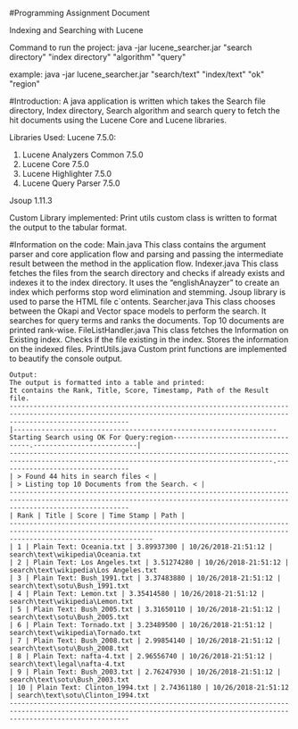 #Programming Assignment Document


Indexing and Searching with Lucene


Command to run the project:
java -jar lucene_searcher.jar "search directory" "index directory" "algorithm" "query"


example:
java -jar lucene_searcher.jar "search/text" "index/text" "ok" "region"

#Introduction:
A java application is written which takes the Search file directory, Index directory, Search algorithm and search query to fetch the hit documents using the Lucene Core and Lucene libraries.

Libraries Used:
Lucene 7.5.0:
1. Lucene Analyzers Common 7.5.0
2. Lucene Core 7.5.0
3. Lucene Highlighter 7.5.0
4. Lucene Query Parser 7.5.0

Jsoup 1.11.3

Custom Library implemented:
Print utils custom class is written to format the output to the tabular format.

#Information on the code:
Main.java
This class contains the argument parser and core application flow and parsing and passing the intermediate result between the method in the application flow.
Indexer.java
This class fetches the files from the search directory and checks if already exists and indexes it to the index directory. It uses the “englishAnayzer” to create an index which performs stop word elimination and stemming.
Jsoup library is used to parse the HTML file c\`ontents.
Searcher.java
This class chooses between the Okapi and Vector space models to perform the search. It searches for query terms and ranks the documents. Top 10 documents are printed rank-wise.
FileListHandler.java
This class fetches the Information on Existing index. Checks if the file existing in the index. Stores the information on the indexed files.
PrintUtils.java
Custom print functions are implemented to beautify the console output.
```
Output:
The output is formatted into a table and printed:
It contains the Rank, Title, Score, Timestamp, Path of the Result file.
--------------------------------------------------------------------------------------------------------------------------------------------------------------------------
|------------------------------------------------------------------Starting Search using OK For Query:region----------------------------------.--------------------------|
----------------------------------------------------------------------------------------------------------------------------------------.---------------------------------
| > Found 44 hits in search files < |
| > Listing top 10 Documents from the Search. < |
--------------------------------------------------------------------------------------------------------------------------------------------------------------------------
| Rank | Title | Score | Time Stamp | Path |
--------------------------------------------------------------------------------------------------------------------------------------------------------------------------------
| 1 | Plain Text: Oceania.txt | 3.89937300 | 10/26/2018-21:51:12 | search\text\wikipedia\Oceania.txt
| 2 | Plain Text: Los Angeles.txt | 3.51274280 | 10/26/2018-21:51:12 | search\text\wikipedia\Los Angeles.txt
| 3 | Plain Text: Bush_1991.txt | 3.37483880 | 10/26/2018-21:51:12 | search\text\sotu\Bush_1991.txt
| 4 | Plain Text: Lemon.txt | 3.35414580 | 10/26/2018-21:51:12 | search\text\wikipedia\Lemon.txt
| 5 | Plain Text: Bush_2005.txt | 3.31650110 | 10/26/2018-21:51:12 | search\text\sotu\Bush_2005.txt
| 6 | Plain Text: Tornado.txt | 3.23489500 | 10/26/2018-21:51:12 | search\text\wikipedia\Tornado.txt
| 7 | Plain Text: Bush_2008.txt | 2.99854140 | 10/26/2018-21:51:12 | search\text\sotu\Bush_2008.txt
| 8 | Plain Text: nafta-4.txt | 2.96556740 | 10/26/2018-21:51:12 | search\text\legal\nafta-4.txt
| 9 | Plain Text: Bush_2003.txt | 2.76247930 | 10/26/2018-21:51:12 | search\text\sotu\Bush_2003.txt
| 10 | Plain Text: Clinton_1994.txt | 2.74361180 | 10/26/2018-21:51:12 | search\text\sotu\Clinton_1994.txt
--------------------------------------------------------------------------------------------------------------------------------------------------------------------------
```